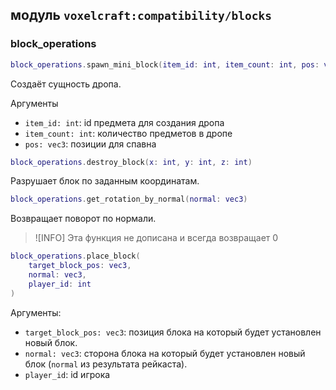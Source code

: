 ## модуль `voxelcraft:compatibility/blocks`

### block_operations

```lua
block_operations.spawn_mini_block(item_id: int, item_count: int, pos: vec3)
```

Создаёт сущность дропа. 

Аргументы
 - `item_id: int`: id предмета для создания дропа
 - `item_count: int`: количество предметов в дропе
 - `pos: vec3`: позиции для спавна

```lua
block_operations.destroy_block(x: int, y: int, z: int)
```

Разрушает блок по заданным координатам.

```lua
block_operations.get_rotation_by_normal(normal: vec3)
```

Возвращает поворот по нормали.

> ![INFO]
> Эта функция не дописана и всегда возвращает 0

```lua
block_operations.place_block(
    target_block_pos: vec3,
    normal: vec3,
    player_id: int
)
```

Аргументы:
 - `target_block_pos: vec3`: позиция блока на который будет установлен новый блок.
 - `normal: vec3`: сторона блока на который будет установлен новый блок (`normal` из результата рейкаста).
 - `player_id`: id игрока
